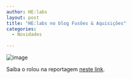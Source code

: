 ```yaml
---
author: HE:labs
layout: post
title: "HE:labs no blog Fusões & Aquisições"
categories:
  - Novidades
     
---
```


![image](/blog/images/posts/2012-10-29/fusoes.jpg)

Saiba o rolou na reportagem [neste link](http://fusoesaquisicoes.blogspot.com.br/2012/10/helabs-compra-empresa-de-londrina.html).